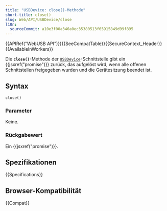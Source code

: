 ```yaml
---
title: "USBDevice: close()-Methode"
short-title: close()
slug: Web/API/USBDevice/close
l10n:
  sourceCommit: a10e3f00a346a0ec35380513f65915849d99f895
---
```


{{APIRef("WebUSB API")}}{{SeeCompatTable}}{{SecureContext_Header}}{{AvailableInWorkers}}

Die **`close()`**-Methode der [`USBDevice`](/de/docs/Web/API/USBDevice)-Schnittstelle gibt ein {{jsxref("promise")}} zurück, das aufgelöst wird, wenn alle offenen Schnittstellen freigegeben wurden und die Gerätesitzung beendet ist.

## Syntax

```js-nolint
close()
```

### Parameter

Keine.

### Rückgabewert

Ein {{jsxref("promise")}}.

## Spezifikationen

{{Specifications}}

## Browser-Kompatibilität

{{Compat}}
